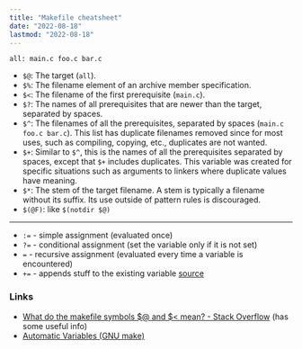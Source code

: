```yaml
---
title: "Makefile cheatsheet"
date: "2022-08-18"
lastmod: "2022-08-18"
---
```


`all: main.c foo.c bar.c`
-   `$@`: The target (`all`).
-   `$%`: The filename element of an archive member specification.
-   `$<`: The filename of the first prerequisite (`main.c`).
-   `$?`: The names of all prerequisites that are newer than the target, separated by spaces.
-   `$^`: The filenames of all the prerequisites, separated by spaces (`main.c foo.c bar.c`). This list has duplicate filenames removed since for most uses, such as compiling, copying, etc., duplicates are not wanted.
-   `$+`: Similar to `$^`, this is the names of all the prerequisites separated by spaces, except that `$+` includes duplicates. This variable was created for specific situations such as arguments to linkers where duplicate values have meaning.
-   `$*`: The stem of the target filename. A stem is typically a filename without its suffix. Its use outside of pattern rules is discouraged.
- `$(@F)`: like `$(notdir $@)`
---
- `:=` - simple assignment (evaluated once)
- `?=` - conditional assignment (set the variable only if it is not set)
- `=` - recursive assignment (evaluated every time a variable is encountered)
- `+=` - appends stuff to the existing variable
[source](https://stackoverflow.com/questions/4879592/)

### Links
- [What do the makefile symbols $@ and $< mean? - Stack Overflow](https://stackoverflow.com/questions/3220277/what-do-the-makefile-symbols-and-mean) (has some useful info)
- [Automatic Variables (GNU make)](https://www.gnu.org/software/make/manual/html_node/Automatic-Variables.html)
